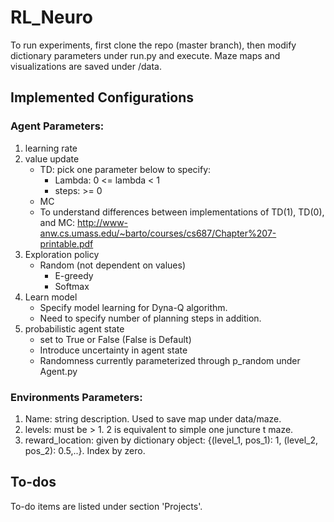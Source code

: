 # RL_Neuro

To run experiments, first clone the repo (master branch), then modify dictionary parameters under run.py and execute.
Maze maps and visualizations are saved under /data.

## Implemented Configurations
### Agent Parameters:
1. learning rate
2. value update
   - TD: pick one parameter below to specify:
      - Lambda: 0 <= lambda < 1
      - steps: >= 0
   - MC
   - To understand differences between implementations of TD(1), TD(0), and MC:
    http://www-anw.cs.umass.edu/~barto/courses/cs687/Chapter%207-printable.pdf
3. Exploration policy
   - Random (not dependent on values)
      - E-greedy
      - Softmax
4. Learn model
   - Specify model learning for Dyna-Q algorithm.
   - Need to specify number of planning steps in addition.
5. probabilistic agent state
   - set to True or False (False is Default)
   - Introduce uncertainty in agent state
   - Randomness currently parameterized through p_random under Agent.py

### Environments Parameters:
1. Name: string description. Used to save map under data/maze.
2. levels: must be > 1. 2 is equivalent to simple one juncture t maze.
3. reward_location: given by dictionary object: {(level_1, pos_1): 1, (level_2, pos_2): 0.5,..}. Index by zero.

## To-dos
To-do items are listed under section 'Projects'.
